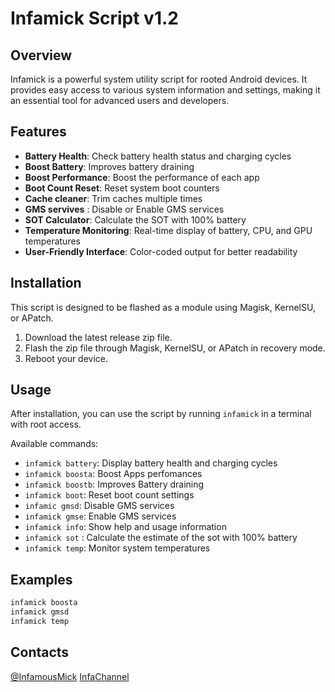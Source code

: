 # Infamick Script v1.2

## Overview
Infamick is a powerful system utility script for rooted Android devices. It provides easy access to various system information and settings, making it an essential tool for advanced users and developers.

## Features
- **Battery Health**: Check battery health status and charging cycles
- **Boost Battery**: Improves battery draining
- **Boost Performance**: Boost the performance of each app
- **Boot Count Reset**: Reset system boot counters
- **Cache cleaner**: Trim caches multiple times
- **GMS servives** : Disable or Enable GMS services
- **SOT Calculator**: Calculate the SOT with 100% battery
- **Temperature Monitoring**: Real-time display of battery, CPU, and GPU temperatures
- **User-Friendly Interface**: Color-coded output for better readability

## Installation
This script is designed to be flashed as a module using Magisk, KernelSU, or APatch. 

1. Download the latest release zip file.
2. Flash the zip file through Magisk, KernelSU, or APatch in recovery mode.
3. Reboot your device.

## Usage
After installation, you can use the script by running `infamick` in a terminal with root access.

Available commands:
- `infamick battery`: Display battery health and charging cycles
- `infamick boosta`: Boost Apps perfomances
- `infamick boostb`: Improves Battery draining
- `infamick boot`: Reset boot count settings
- `infamic gmsd`: Disable GMS services
- `infamick gmse`: Enable GMS services
- `infamick info`: Show help and usage information
- `infamick sot` : Calculate the estimate of the sot with 100% battery 
- `infamick temp`: Monitor system temperatures

## Examples
```bash
infamick boosta
infamick gmsd
infamick temp
```

## Contacts
[@InfamousMick](https://t.me/InfamousMick)
[InfaChannel](https://t.me/InfaScript)